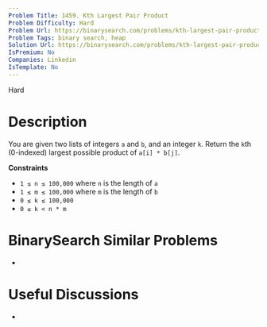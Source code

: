 ```yaml
---
Problem Title: 1459. Kth Largest Pair Product
Problem Difficulty: Hard
Problem Url: https://binarysearch.com/problems/kth-largest-pair-product/
Problem Tags: binary search, heap
Solution Url: https://binarysearch.com/problems/kth-largest-pair-product/solutions/
IsPremium: No
Companies: Linkedin
IsTemplate: No
---
```


<span style="color: ;">Hard</span>

# Description

You are given two lists of integers `a` and `b`, and an integer `k`. Return the `k`th (0-indexed) largest possible product of `a[i] * b[j]`.

**Constraints**
- `1 ≤ n ≤ 100,000` where `n` is the length of `a`
- `1 ≤ m ≤ 100,000` where `m` is the length of `b`
- `0 ≤ k ≤ 100,000`
- `0 ≤ k < n * m`

# BinarySearch Similar Problems

- []()

# Useful Discussions

- []()

